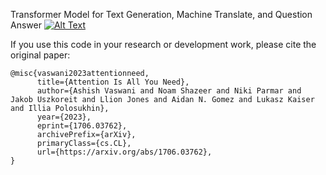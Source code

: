 Transformer Model for Text Generation, Machine Translate, and Question Answer 
[![Alt Text]([URL_GAMBAR](https://colab.research.google.com/assets/colab-badge.svg))](https://colab.research.google.com/github/Mfys212/Transformer/blob/main/Tutorial.ipynb)

If you use this code in your research or development work, please cite the original paper:
```
@misc{vaswani2023attentionneed,
      title={Attention Is All You Need}, 
      author={Ashish Vaswani and Noam Shazeer and Niki Parmar and Jakob Uszkoreit and Llion Jones and Aidan N. Gomez and Lukasz Kaiser and Illia Polosukhin},
      year={2023},
      eprint={1706.03762},
      archivePrefix={arXiv},
      primaryClass={cs.CL},
      url={https://arxiv.org/abs/1706.03762}, 
}
```

